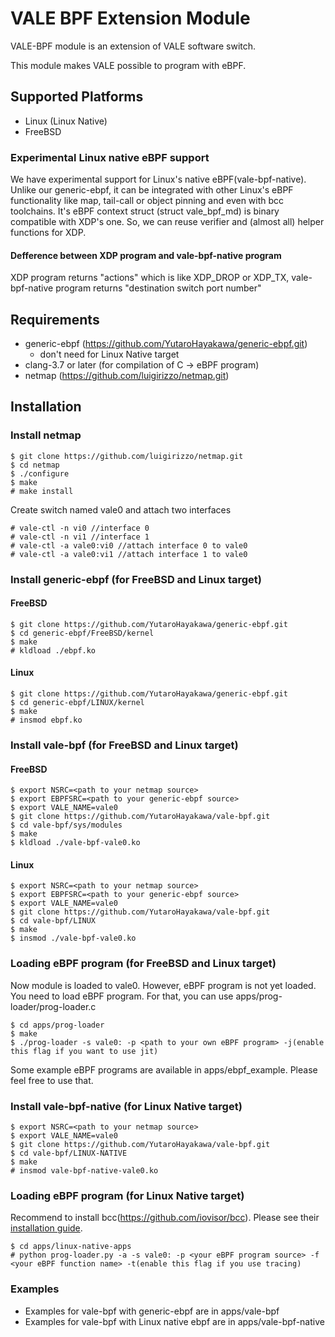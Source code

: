 # VALE BPF Extension Module
VALE-BPF module is an extension of VALE software switch.

This module makes VALE possible to program with eBPF.

## Supported Platforms
- Linux (Linux Native)
- FreeBSD

### Experimental Linux native eBPF support

We have experimental support for Linux's native eBPF(vale-bpf-native). Unlike our generic-ebpf, it can be integrated with
other Linux's eBPF functionality like map, tail-call or object pinning and even with bcc toolchains.
It's eBPF context struct (struct vale\_bpf\_md) is binary compatible with XDP's one. So, we can reuse
verifier and (almost all) helper functions for XDP.

#### Defference between XDP program and vale-bpf-native program

XDP program returns "actions" which is like XDP\_DROP or XDP\_TX, 
vale-bpf-native program returns "destination switch port number"

## Requirements

- generic-ebpf (https://github.com/YutaroHayakawa/generic-ebpf.git)
  - don't need for Linux Native target
- clang-3.7 or later (for compilation of C → eBPF program)
- netmap (https://github.com/luigirizzo/netmap.git)

## Installation

### Install netmap

```
$ git clone https://github.com/luigirizzo/netmap.git
$ cd netmap
$ ./configure
$ make
# make install
```

Create switch named vale0 and attach two interfaces

```
# vale-ctl -n vi0 //interface 0
# vale-ctl -n vi1 //interface 1
# vale-ctl -a vale0:vi0 //attach interface 0 to vale0
# vale-ctl -a vale0:vi1 //attach interface 1 to vale0
```

### Install generic-ebpf (for FreeBSD and Linux target)

#### FreeBSD

```
$ git clone https://github.com/YutaroHayakawa/generic-ebpf.git
$ cd generic-ebpf/FreeBSD/kernel
$ make
# kldload ./ebpf.ko
```

#### Linux

```
$ git clone https://github.com/YutaroHayakawa/generic-ebpf.git
$ cd generic-ebpf/LINUX/kernel
$ make
# insmod ebpf.ko
```

### Install vale-bpf (for FreeBSD and Linux target)

#### FreeBSD

```
$ export NSRC=<path to your netmap source>
$ export EBPFSRC=<path to your generic-ebpf source>
$ export VALE_NAME=vale0
$ git clone https://github.com/YutaroHayakawa/vale-bpf.git
$ cd vale-bpf/sys/modules
$ make
$ kldload ./vale-bpf-vale0.ko
```

#### Linux
```
$ export NSRC=<path to your netmap source>
$ export EBPFSRC=<path to your generic-ebpf source>
$ export VALE_NAME=vale0
$ git clone https://github.com/YutaroHayakawa/vale-bpf.git
$ cd vale-bpf/LINUX
$ make
$ insmod ./vale-bpf-vale0.ko
```

### Loading eBPF program (for FreeBSD and Linux target)
Now module is loaded to vale0. However, eBPF program is not yet loaded.
You need to load eBPF program. For that, you can use apps/prog-loader/prog-loader.c

```
$ cd apps/prog-loader
$ make
$ ./prog-loader -s vale0: -p <path to your own eBPF program> -j(enable this flag if you want to use jit)
```

Some example eBPF programs are available in apps/ebpf\_example. Please feel free to
use that.

### Install vale-bpf-native (for Linux Native target)

```
$ export NSRC=<path to your netmap source>
$ export VALE_NAME=vale0
$ git clone https://github.com/YutaroHayakawa/vale-bpf.git
$ cd vale-bpf/LINUX-NATIVE
$ make
# insmod vale-bpf-native-vale0.ko
```

### Loading eBPF program (for Linux Native target)

Recommend to install bcc(https://github.com/iovisor/bcc). Please see their
[installation guide](https://github.com/iovisor/bcc/blob/master/INSTALL.md).

```
$ cd apps/linux-native-apps
# python prog-loader.py -a -s vale0: -p <your eBPF program source> -f <your eBPF function name> -t(enable this flag if you use tracing)
```

### Examples

- Examples for vale-bpf with generic-ebpf are in apps/vale-bpf
- Examples for vale-bpf with Linux native ebpf are in apps/vale-bpf-native
